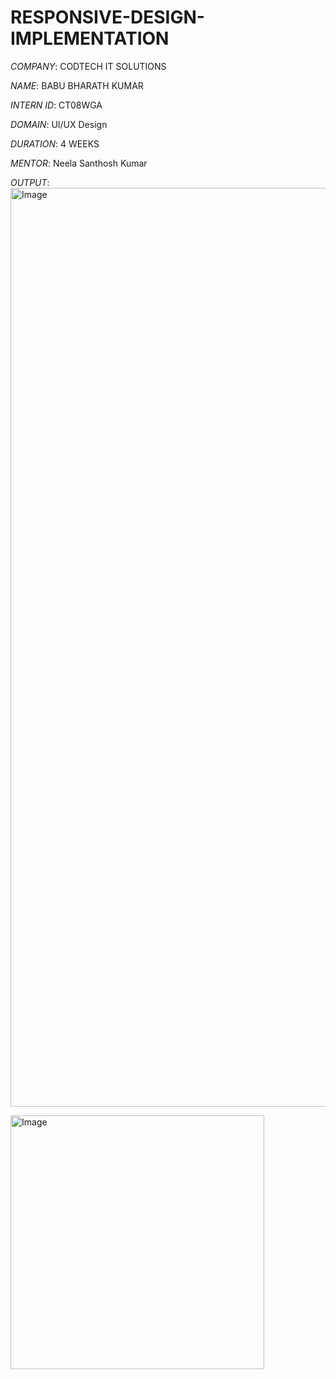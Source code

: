 # RESPONSIVE-DESIGN-IMPLEMENTATION


*COMPANY*:  CODTECH IT SOLUTIONS


*NAME*:  BABU BHARATH KUMAR


*INTERN ID*:  CT08WGA


*DOMAIN*:  UI/UX Design


*DURATION*:  4 WEEKS


*MENTOR*:  Neela Santhosh Kumar

*OUTPUT*:
        <img width="1470" alt="Image" src="https://github.com/user-attachments/assets/e23e6ca5-ba0c-4fa0-865d-4961958ada55" />

        
<img width="406" alt="Image" src="https://github.com/user-attachments/assets/265cdf08-2979-465c-85cd-3ab441e2dd36" />
